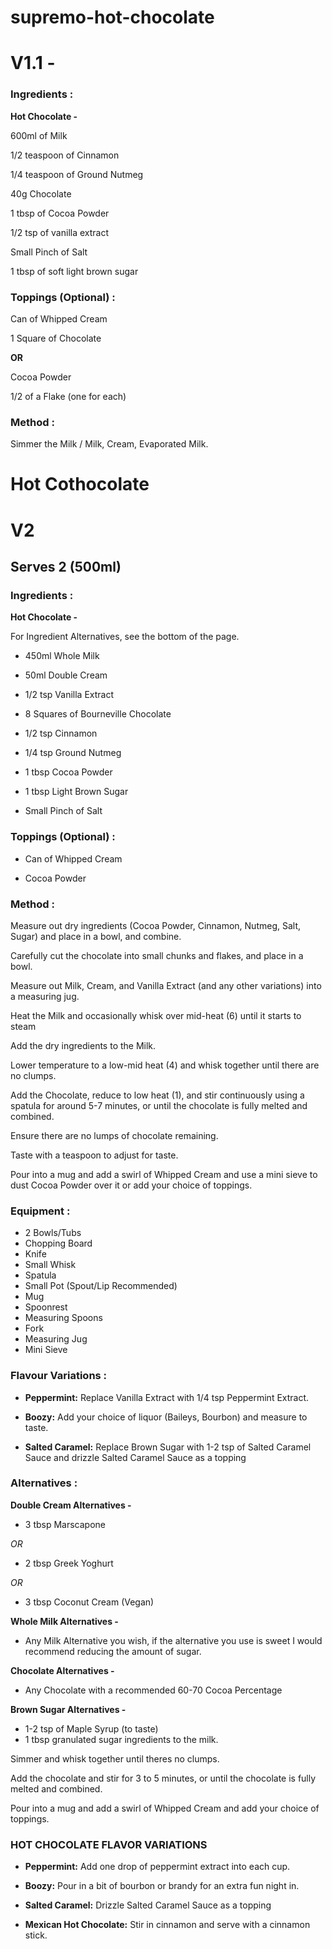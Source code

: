# supremo-hot-chocolate

# **V1.1 -**

### Ingredients :

**Hot Chocolate -**

600ml of Milk 

1/2 teaspoon of Cinnamon

1/4 teaspoon of Ground Nutmeg

40g Chocolate

1 tbsp of Cocoa Powder 

1/2 tsp of vanilla extract

Small Pinch of Salt

1 tbsp of soft light brown sugar 



### Toppings (Optional) :

Can of Whipped Cream

1 Square of Chocolate  

**OR** 

Cocoa Powder

1/2 of a Flake (one for each)


### Method :

Simmer the Milk / Milk, Cream, Evaporated Milk. 

# Hot Cothocolate 
# V2 

## Serves 2 (500ml)

### Ingredients :

**Hot Chocolate -**

For Ingredient Alternatives, see the bottom of the page.

* 450ml Whole Milk 

* 50ml Double Cream 

* 1/2 tsp Vanilla Extract 

* 8 Squares of Bourneville Chocolate

* 1/2 tsp Cinnamon

* 1/4 tsp Ground Nutmeg

* 1 tbsp Cocoa Powder 

* 1 tbsp Light Brown Sugar 

* Small Pinch of Salt


### Toppings (Optional) :

* Can of Whipped Cream

* Cocoa Powder



### Method :

Measure out dry ingredients (Cocoa Powder, Cinnamon, Nutmeg, Salt, Sugar) and place in a bowl, and combine.

Carefully cut the chocolate into small chunks and flakes, and place in a bowl.

Measure out Milk, Cream, and Vanilla Extract (and any other variations) into a measuring jug.

Heat the Milk and occasionally whisk over mid-heat (6) until it starts to steam

Add the dry ingredients to the Milk. 

Lower temperature to a low-mid heat (4) and whisk together until there are no clumps.

Add the Chocolate, reduce to low heat (1), and stir continuously using a spatula for around 5-7 minutes, or until the chocolate is fully melted and combined. 

Ensure there are no lumps of chocolate remaining.

Taste with a teaspoon to adjust for taste.

Pour into a mug and add a swirl of Whipped Cream and use a mini sieve to dust Cocoa Powder over it or add your choice of toppings.

### Equipment :

* 2 Bowls/Tubs 
* Chopping Board 
* Knife 
* Small Whisk 
* Spatula 
* Small Pot (Spout/Lip Recommended)
* Mug 
* Spoonrest 
* Measuring Spoons 
* Fork
* Measuring Jug 
* Mini Sieve

### Flavour Variations :

* **Peppermint:** Replace Vanilla Extract with 1/4 tsp Peppermint Extract.

* **Boozy:** Add your choice of liquor (Baileys, Bourbon) and measure to taste.

* **Salted Caramel:** Replace Brown Sugar with 1-2 tsp of Salted Caramel Sauce and drizzle Salted Caramel Sauce as a topping 


### Alternatives :

**Double Cream Alternatives -**

* 3 tbsp Marscapone 

*OR*

* 2 tbsp Greek Yoghurt 

*OR*

* 3 tbsp Coconut Cream (Vegan)

**Whole Milk Alternatives -**

* Any Milk Alternative you wish, if the alternative you use is sweet I would recommend reducing the amount of sugar.

**Chocolate Alternatives -**

* Any Chocolate with a recommended 60-70 Cocoa Percentage

**Brown Sugar Alternatives -**

* 1-2 tsp of Maple Syrup (to taste)
* 1 tbsp granulated sugar  ingredients to the milk. 

Simmer and whisk together until theres no clumps.

Add the chocolate and stir for 3 to 5 minutes, or until the chocolate is fully melted and combined.

Pour into a mug and add a swirl of Whipped Cream and add your choice of toppings.



### HOT CHOCOLATE FLAVOR VARIATIONS

* **Peppermint:** Add one drop of peppermint extract into each cup.

* **Boozy:** Pour in a bit of bourbon or brandy for an extra fun night in.

* **Salted Caramel:** Drizzle Salted Caramel Sauce as a topping 

* **Mexican Hot Chocolate:** Stir in cinnamon and serve with a cinnamon stick.
